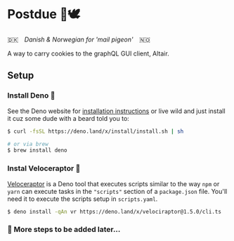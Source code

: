 # Postdue 📮🕊

🇩🇰　_Danish & Norwegian for 'mail pigeon'_　🇳🇴

A way to carry cookies to the graphQL GUI client, Altair.

## Setup

### Install Deno 🦕

See the Deno website for
[installation instructions](https://deno.land/manual@v1.25.0/getting_started/installation)
or live wild and just install it cuz some dude with a beard told you to:

```bash
$ curl -fsSL https://deno.land/x/install/install.sh | sh

# or via brew
$ brew install deno
```

### Instal Veloceraptor 🦖

[Veloceraptor](https://velociraptor.run/) is a Deno tool that executes scripts similar to the way `npm` or
`yarn` can execute tasks in the `"scripts"` section of a `package.json` file.
You'll need it to execute the scripts setup in `scripts.yaml`.

```bash
$ deno install -qAn vr https://deno.land/x/velociraptor@1.5.0/cli.ts
```

### 🚧 More steps to be added later...
